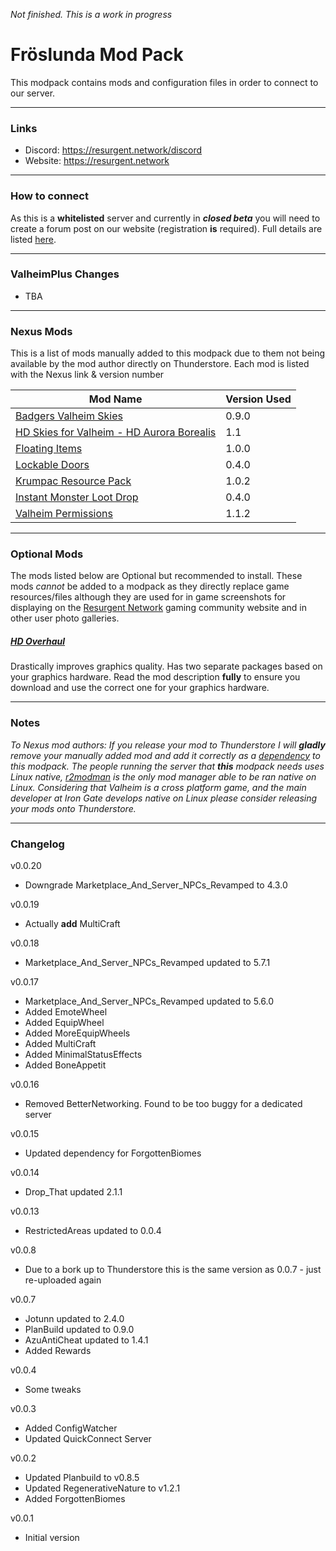 _Not finished.  This is a work in progress_  
# **Fröslunda Mod Pack**

This modpack contains mods and configuration files in order to connect to our server.

---

### Links

- Discord: https://resurgent.network/discord
- Website: https://resurgent.network

---
### How to connect

As this is a **whitelisted** server and currently in ___closed beta___ you will need to create a forum post on our website (registration **is** required). Full details are listed [here](https://resurgent.network/threads/how-to-apply-to-be-whitelisted.3/).  

---
### ValheimPlus Changes

- TBA

---
### Nexus Mods

This is a list of mods manually added to this modpack due to them not being available by the mod author directly on Thunderstore. Each mod is listed with the Nexus link & version number

| Mod Name                                                                                 | Version Used |
| ---------------------------------------------------------------------------------------- | ------------ |
| [Badgers Valheim Skies](https://www.nexusmods.com/valheim/mods/1594)                     | 0.9.0        |
| [HD Skies for Valheim - HD Aurora Borealis](https://www.nexusmods.com/valheim/mods/1593) | 1.1          |
| [Floating Items](https://www.nexusmods.com/valheim/mods/241)                             | 1.0.0        |
| [Lockable Doors](https://www.nexusmods.com/valheim/mods/1346)                            | 0.4.0        |
| [Krumpac Resource Pack](https://www.nexusmods.com/valheim/mods/1286)                     | 1.0.2        |
| [Instant Monster Loot Drop](https://www.nexusmods.com/valheim/mods/164/)                 | 0.4.0        |
| [Valheim Permissions](https://www.nexusmods.com/valheim/mods/1050)                       | 1.1.2        |

---
### Optional Mods

The mods listed below are Optional but recommended to install. These mods _cannot_ be added to a modpack as they directly replace game resources/files although they are used for in game screenshots for displaying on the [Resurgent Network](https://resurgent.network) gaming community website and in other user photo galleries.

##### [HD Overhaul](https://www.nexusmods.com/valheim/mods/1620)

Drastically improves graphics quality. Has two separate packages based on your graphics hardware. Read the mod description **fully** to ensure you download and use the correct one for your graphics hardware.

---
### Notes

_To Nexus mod authors: If you release your mod to Thunderstore I will **gladly** remove your manually added mod and add it correctly as a [dependency](https://valheim.thunderstore.io/package/create/docs/) to this modpack. The people running the server that **this** modpack needs uses Linux native, [r2modman](https://valheim.thunderstore.io/package/ebkr/r2modman/) is the only mod manager able to be ran native on Linux. Considering that Valheim is a cross platform game, and the main developer at Iron Gate develops native on Linux please consider releasing your mods onto Thunderstore._

----
### Changelog
v0.0.20
- Downgrade Marketplace_And_Server_NPCs_Revamped to 4.3.0

v0.0.19
- Actually **add** MultiCraft

v0.0.18
- Marketplace_And_Server_NPCs_Revamped updated to 5.7.1

v0.0.17
- Marketplace_And_Server_NPCs_Revamped updated to 5.6.0
- Added EmoteWheel
- Added EquipWheel
- Added MoreEquipWheels
- Added MultiCraft
- Added MinimalStatusEffects
- Added BoneAppetit

v0.0.16
- Removed BetterNetworking.  Found to be too buggy for a dedicated server

v0.0.15
- Updated dependency for ForgottenBiomes

v0.0.14
- Drop_That updated 2.1.1

v0.0.13
- RestrictedAreas updated to 0.0.4

v0.0.8
- Due to a bork up to Thunderstore this is the same version as 0.0.7 - just re-uploaded again

v0.0.7
- Jotunn updated to 2.4.0
- PlanBuild updated to 0.9.0
- AzuAntiCheat updated to 1.4.1
- Added Rewards

v0.0.4
- Some tweaks

v0.0.3
- Added ConfigWatcher
- Updated QuickConnect Server

v0.0.2
- Updated Planbuild to v0.8.5
- Updated RegenerativeNature to v1.2.1
- Added ForgottenBiomes

v0.0.1

- Initial version
